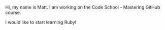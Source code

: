 Hi, my name is Matt.  I am working on the Code School - Mastering GitHub course.

I would like to start learning Ruby!
